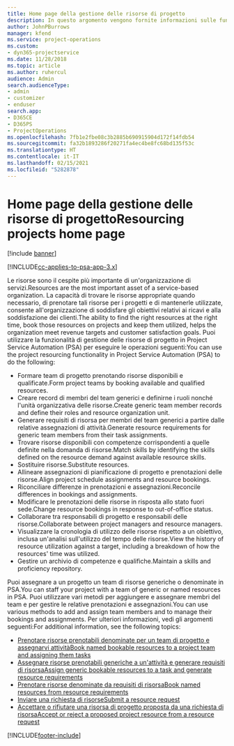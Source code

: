 ```yaml
---
title: Home page della gestione delle risorse di progetto
description: In questo argomento vengono fornite informazioni sulle funzionalità di gestione delle risorse in Project Service Automation (PSA) per Dynamics 365.
author: JohnPBurrows
manager: kfend
ms.service: project-operations
ms.custom:
- dyn365-projectservice
ms.date: 11/28/2018
ms.topic: article
ms.author: ruhercul
audience: Admin
search.audienceType:
- admin
- customizer
- enduser
search.app:
- D365CE
- D365PS
- ProjectOperations
ms.openlocfilehash: 7fb1e2fbe08c3b2885b690915904d172f14fdb54
ms.sourcegitcommit: fa32b1893286f20271fa4ec4be8fc68bd135f53c
ms.translationtype: HT
ms.contentlocale: it-IT
ms.lasthandoff: 02/15/2021
ms.locfileid: "5282878"
---
```

# <a name="resourcing-projects-home-page"></a><span data-ttu-id="fecc3-103">Home page della gestione delle risorse di progetto</span><span class="sxs-lookup"><span data-stu-id="fecc3-103">Resourcing projects home page</span></span>

[!include [banner](../includes/psa-now-project-operations.md)]

[!INCLUDE[cc-applies-to-psa-app-3.x](../includes/cc-applies-to-psa-app-3x.md)]

<span data-ttu-id="fecc3-104">Le risorse sono il cespite più importante di un'organizzazione di servizi.</span><span class="sxs-lookup"><span data-stu-id="fecc3-104">Resources are the most important asset of a service-based organization.</span></span> <span data-ttu-id="fecc3-105">La capacità di trovare le risorse appropriate quando necessario, di prenotare tali risorse per i progetti e di mantenerle utilizzate, consente all'organizzazione di soddisfare gli obiettivi relativi ai ricavi e alla soddisfazione dei clienti.</span><span class="sxs-lookup"><span data-stu-id="fecc3-105">The ability to find the right resources at the right time, book those resources on projects and keep them utilized, helps the organization meet revenue targets and customer satisfaction goals.</span></span> <span data-ttu-id="fecc3-106">Puoi utilizzare la funzionalità di gestione delle risorse di progetto in Project Service Automation (PSA) per eseguire le operazioni seguenti:</span><span class="sxs-lookup"><span data-stu-id="fecc3-106">You can use the project resourcing functionality in Project Service Automation (PSA) to do the following:</span></span>

- <span data-ttu-id="fecc3-107">Formare team di progetto prenotando risorse disponibili e qualificate.</span><span class="sxs-lookup"><span data-stu-id="fecc3-107">Form project teams by booking available and qualified resources.</span></span>
- <span data-ttu-id="fecc3-108">Creare record di membri del team generici e definirne i ruoli nonché l'unità organizzativa delle risorse.</span><span class="sxs-lookup"><span data-stu-id="fecc3-108">Create generic team member records and define their roles and resource organization unit.</span></span>
- <span data-ttu-id="fecc3-109">Generare requisiti di risorsa per membri del team generici a partire dalle relative assegnazioni di attività.</span><span class="sxs-lookup"><span data-stu-id="fecc3-109">Generate resource requirements for generic team members from their task assignments.</span></span>
- <span data-ttu-id="fecc3-110">Trovare risorse disponibili con competenze corrispondenti a quelle definite nella domanda di risorse.</span><span class="sxs-lookup"><span data-stu-id="fecc3-110">Match skills by identifying the skills defined on the resource demand against available resource skills.</span></span>
- <span data-ttu-id="fecc3-111">Sostituire risorse.</span><span class="sxs-lookup"><span data-stu-id="fecc3-111">Substitute resources.</span></span>
- <span data-ttu-id="fecc3-112">Allineare assegnazioni di pianificazione di progetto e prenotazioni delle risorse.</span><span class="sxs-lookup"><span data-stu-id="fecc3-112">Align project schedule assignments and resource bookings.</span></span>
- <span data-ttu-id="fecc3-113">Riconciliare differenze in prenotazioni e assegnazioni.</span><span class="sxs-lookup"><span data-stu-id="fecc3-113">Reconcile differences in bookings and assignments.</span></span>
- <span data-ttu-id="fecc3-114">Modificare le prenotazioni delle risorse in risposta allo stato fuori sede.</span><span class="sxs-lookup"><span data-stu-id="fecc3-114">Change resource bookings in response to out-of-office status.</span></span>
- <span data-ttu-id="fecc3-115">Collaborare tra responsabili di progetto e responsabili delle risorse.</span><span class="sxs-lookup"><span data-stu-id="fecc3-115">Collaborate between project managers and resource managers.</span></span>
- <span data-ttu-id="fecc3-116">Visualizzare la cronologia di utilizzo delle risorse rispetto a un obiettivo, inclusa un'analisi sull'utilizzo del tempo delle risorse.</span><span class="sxs-lookup"><span data-stu-id="fecc3-116">View the history of resource utilization against a target, including a breakdown of how the resources' time was utilized.</span></span>
- <span data-ttu-id="fecc3-117">Gestire un archivio di competenze e qualifiche.</span><span class="sxs-lookup"><span data-stu-id="fecc3-117">Maintain a skills and proficiency repository.</span></span>


<span data-ttu-id="fecc3-118">Puoi assegnare a un progetto un team di risorse generiche o denominate in PSA.</span><span class="sxs-lookup"><span data-stu-id="fecc3-118">You can staff your project with a team of generic or named resources in PSA.</span></span> <span data-ttu-id="fecc3-119">Puoi utilizzare vari metodi per aggiungere e assegnare membri del team e per gestire le relative prenotazioni e assegnazioni.</span><span class="sxs-lookup"><span data-stu-id="fecc3-119">You can use various methods to add and assign team members and to manage their bookings and assignments.</span></span> <span data-ttu-id="fecc3-120">Per ulteriori informazioni, vedi gli argomenti seguenti:</span><span class="sxs-lookup"><span data-stu-id="fecc3-120">For additional information, see the following topics:</span></span>

- [<span data-ttu-id="fecc3-121">Prenotare risorse prenotabili denominate per un team di progetto e assegnarvi attività</span><span class="sxs-lookup"><span data-stu-id="fecc3-121">Book named bookable resources to a project team and assigning them tasks</span></span>](assign-named-bookable-resource.md)
- [<span data-ttu-id="fecc3-122">Assegnare risorse prenotabili generiche a un'attività e generare requisiti di risorsa</span><span class="sxs-lookup"><span data-stu-id="fecc3-122">Assign generic bookable resources to a task and generate resource requirements</span></span>](assign-generic-bookable-resource.md)
- [<span data-ttu-id="fecc3-123">Prenotare risorse denominate da requisiti di risorsa</span><span class="sxs-lookup"><span data-stu-id="fecc3-123">Book named resources from resource requirements</span></span>](book-named-resource.md)
- [<span data-ttu-id="fecc3-124">Inviare una richiesta di risorse</span><span class="sxs-lookup"><span data-stu-id="fecc3-124">Submit a resource request</span></span>](submit-resource-request.md)
- [<span data-ttu-id="fecc3-125">Accettare o rifiutare una risorsa di progetto proposta da una richiesta di risorsa</span><span class="sxs-lookup"><span data-stu-id="fecc3-125">Accept or reject a proposed project resource from a resource request</span></span>](accept-reject-proposed-resource.md)


[!INCLUDE[footer-include](../includes/footer-banner.md)]
